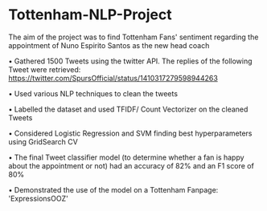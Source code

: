 # Tottenham-NLP-Project

The aim of the project was to find Tottenham Fans' sentiment regarding the appointment of Nuno Espirito Santos as the new head coach


• Gathered 1500 Tweets using the twitter API. The replies of the following Tweet were retrieved: https://twitter.com/SpursOfficial/status/1410317279598944263

• Used various NLP techniques to clean the tweets

• Labelled the dataset and used TFIDF/ Count Vectorizer on the cleaned Tweets

• Considered Logistic Regression and SVM finding best hyperparameters using GridSearch CV

• The final Tweet classifier model (to determine whether a fan is happy about the appointment or not) had an accuracy of 82% and an F1 score of 80%

• Demonstrated the use of the model on a Tottenham Fanpage: 'ExpressionsOOZ'
